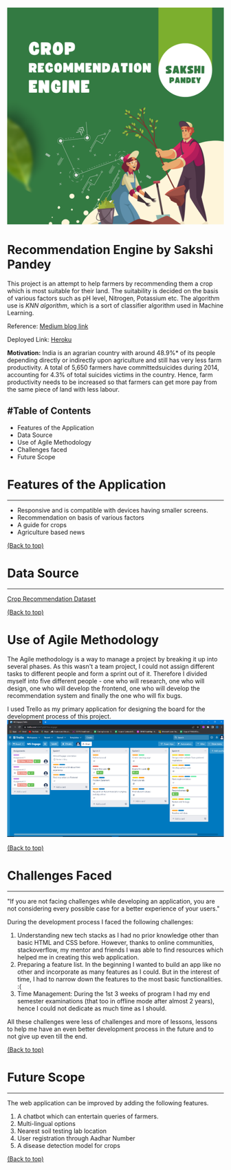 ![alt text](https://github.com/sakshi-e-glitch/Engage_Challenge-3/blob/master/static/styles/assets/Green%20White%20Modern%20Go%20Green%20Instagram%20Post%20(2).png)
# Recommendation Engine by Sakshi Pandey

This project is an attempt to help farmers by recommending them a crop which is most suitable for their land. The suitability is decided on the basis of various factors such as pH level, Nitrogen, Potassium etc. The algorithm use is *KNN algorithm*, which is a sort of classifier algorithm used in Machine Learning. 

Reference: [Medium blog link](https://towardsdatascience.com/machine-learning-basics-with-the-k-nearest-neighbors-algorithm-6a6e71d01761#:~:text=Summary,both%20classification%20and%20regression%20problems.)

Deployed Link: [Heroku](https://krishi-e.herokuapp.com/)

**Motivation:** India is an agrarian country with around 48.9%* of its people depending directly or indirectly upon agriculture and still has very less farm productivity. A total of 5,650 farmers have committedsuicides during 2014, accounting for 4.3% of total suicides victims in the country. Hence, farm productivity needs to be increased so that farmers can get more pay from the same piece of land with less labour.

#Table of Contents
---
* Features of the Application
* Data Source
* Use of Agile Methodology
* Challenges faced
* Future Scope

# Features of the Application
---
* Responsive and is compatible with devices having smaller screens.
* Recommendation on basis of various factors
* A guide for crops
* Agriculture based news

[(Back to top)](#table-of-contents)

# Data Source
---
[Crop Recommendation Dataset](https://www.kaggle.com/datasets/atharvaingle/crop-recommendation-dataset)

[(Back to top)](#table-of-contents)

# Use of Agile Methodology
The Agile methodology is a way to manage a project by breaking it up into several phases. As this wasn't a team project, I could not assign different tasks to different people and form a sprint out of it. Therefore I divided myself into five different people - one who will research, one who will design, one who will develop the frontend, one who will develop the recommendation system and finally the one who will fix bugs. 

I used Trello as my primary application for designing the board for the development process of this project.
![trello ss](https://github.com/sakshi-e-glitch/Engage_Challenge-3/blob/master/static/styles/assets/trello_final.PNG)

[(Back to top)](#table-of-contents)

# Challenges Faced
---
"If you are not facing challenges while developing an application, you are not considering every possible case for a better experience of your users."

During the development process I faced the following challenges:
 1. Understanding new tech stacks as I had no prior knowledge other than basic HTML and CSS before. However, thanks to online communities, stackoverflow, my mentor and friends I was able to find resources which helped me in creating this web application.
 2. Preparing a feature list. In the beginning I wanted to build an app like no other and incorporate as many features as I could. But in the interest of time, I had to narrow down the features to the most basic functionalities. :(
 3. Time Management: During the 1st 3 weeks of program I had my end semester examinations (that too in offline mode after almost 2 years), hence I could not dedicate as much time as I should.

All these challenges were less of challenges and more of lessons, lessons to help me have an even better development process in the future and to not give up even till the end. 

[(Back to top)](#table-of-contents)

# Future Scope
---
The web application can be improved by adding the following features.

1. A chatbot which can entertain queries of farmers.
2. Multi-lingual options
3. Nearest soil testing lab location
4. User registration through Aadhar Number
5. A disease detection model for crops

[(Back to top)](#table-of-contents)
